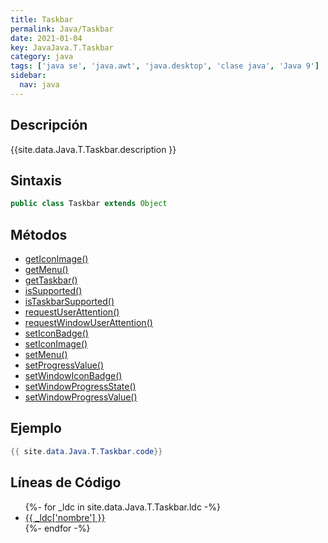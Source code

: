 ```yaml
---
title: Taskbar
permalink: Java/Taskbar
date: 2021-01-04
key: JavaJava.T.Taskbar
category: java
tags: ['java se', 'java.awt', 'java.desktop', 'clase java', 'Java 9']
sidebar: 
  nav: java
---
```


## Descripción
{{site.data.Java.T.Taskbar.description }}

## Sintaxis
~~~java
public class Taskbar extends Object
~~~

## Métodos
* [getIconImage()](/Java/Taskbar/getIconImage)
* [getMenu()](/Java/Taskbar/getMenu)
* [getTaskbar()](/Java/Taskbar/getTaskbar)
* [isSupported()](/Java/Taskbar/isSupported)
* [isTaskbarSupported()](/Java/Taskbar/isTaskbarSupported)
* [requestUserAttention()](/Java/Taskbar/requestUserAttention)
* [requestWindowUserAttention()](/Java/Taskbar/requestWindowUserAttention)
* [setIconBadge()](/Java/Taskbar/setIconBadge)
* [setIconImage()](/Java/Taskbar/setIconImage)
* [setMenu()](/Java/Taskbar/setMenu)
* [setProgressValue()](/Java/Taskbar/setProgressValue)
* [setWindowIconBadge()](/Java/Taskbar/setWindowIconBadge)
* [setWindowProgressState()](/Java/Taskbar/setWindowProgressState)
* [setWindowProgressValue()](/Java/Taskbar/setWindowProgressValue)

## Ejemplo
~~~java
{{ site.data.Java.T.Taskbar.code}}
~~~

## Líneas de Código
<ul>
{%- for _ldc in site.data.Java.T.Taskbar.ldc -%}
   <li>
       <a href="{{_ldc['url'] }}">{{ _ldc['nombre'] }}</a>
   </li>
{%- endfor -%}
</ul>
